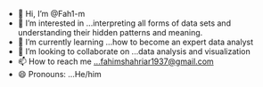 - 👋 Hi, I’m @Fah1-m
- 👀 I’m interested in ...interpreting all forms of data sets and understanding their hidden patterns and meaning.
- 🌱 I’m currently learning ...how to become an expert data analyst
- 💞️ I’m looking to collaborate on ...data analysis and visualization
- 📫 How to reach me ...fahimshahriar1937@gmail.com
- 😄 Pronouns: ...He/him
  

<!---
Fah1-m/Fah1-m is a ✨ special ✨ repository because its `README.md` (this file) appears on your GitHub profile.
You can click the Preview link to take a look at your changes.
--->
